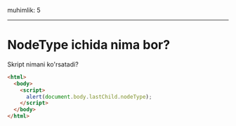 muhimlik: 5

---

# NodeType ichida nima bor?

Skript nimani ko'rsatadi?

```html
<html>
  <body>
    <script>
      alert(document.body.lastChild.nodeType);
    </script>
  </body>
</html>
```

